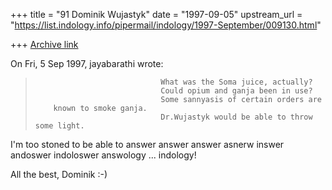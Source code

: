 +++
title = "91 Dominik Wujastyk"
date = "1997-09-05"
upstream_url = "https://list.indology.info/pipermail/indology/1997-September/009130.html"

+++
[Archive link](https://list.indology.info/pipermail/indology/1997-September/009130.html)

On Fri, 5 Sep 1997, jayabarathi wrote:

>                                 What was the Soma juice, actually? 
>                                 Could opium and ganja been in use?
>                                 Some sannyasis of certain orders are
>         known to smoke ganja.
>                                 Dr.Wujastyk would be able to throw some light.

I'm too stoned to be able to answer answer answer asnerw inswer andoswer
indoloswer answology ... indology!

All the best,
Dominik
:-)







